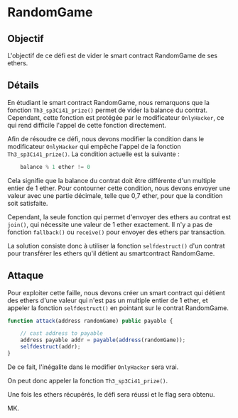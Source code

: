# RandomGame

## Objectif
L'objectif de ce défi est de vider le smart contract RandomGame de ses ethers.

## Détails
En étudiant le smart contract RandomGame, nous remarquons que la fonction `Th3_sp3Ci41_prize()` permet de vider la balance du contrat. Cependant, cette fonction est protégée par le modificateur `OnlyHacker`, ce qui rend difficile l'appel de cette fonction directement.

Afin de résoudre ce défi, nous devons modifier la condition dans le modificateur `OnlyHacker` qui empêche l'appel de la fonction `Th3_sp3Ci41_prize()`. La condition actuelle est la suivante :

```js
    balance % 1 ether != 0
```

Cela signifie que la balance du contrat doit être différente d'un multiple entier de 1 ether. Pour contourner cette condition, nous devons envoyer une valeur avec une partie décimale, telle que 0,7 ether, pour que la condition soit satisfaite.

Cependant, la seule fonction qui permet d'envoyer des ethers au contrat est `join()`, qui nécessite une valeur de 1 ether exactement. Il n'y a pas de fonction `fallback()` ou `receive()` pour envoyer des ethers par transaction.

La solution consiste donc à utiliser la fonction `selfdestruct()` d'un contrat pour transférer les ethers qu'il détient au smartcontract RandomGame.

## Attaque

Pour exploiter cette faille, nous devons créer un smart contract qui détient des ethers d'une valeur qui n'est pas un multiple entier de 1 ether, et appeler la fonction `selfdestruct()` en pointant sur le contrat RandomGame.

```js
function attack(address randomGame) public payable {

    // cast address to payable
    address payable addr = payable(address(randomGame));
    selfdestruct(addr);
}
```

De ce fait, l'inégalite dans le modifier `OnlyHacker` sera vrai.

On peut donc appeler la fonction `Th3_sp3Ci41_prize()`.

Une fois les ethers récupérés, le défi sera réussi et le flag sera obtenu.

MK.

